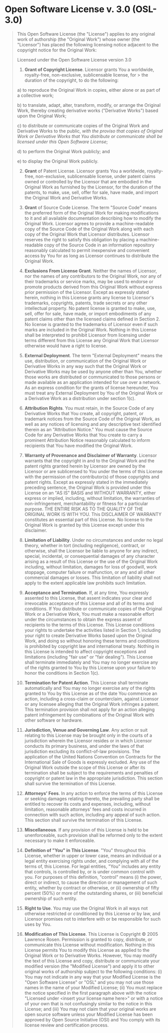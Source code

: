 # Open Software License v. 3.0 (OSL-3.0)

> This Open Software License (the "License") applies to any original work of authorship (the "Original Work") whose
> owner (the "Licensor") has placed the following licensing notice adjacent to the copyright notice for the Original
> Work:
>
> Licensed under the Open Software License version 3.0
>
> 1) **Grant of Copyright License**. Licensor grants You a worldwide, royalty-free, non-exclusive, sublicensable
> license, for > the duration of the copyright, to do the following:
>
> a) to reproduce the Original Work in copies, either alone or as part of a collective work;
>
> b) to translate, adapt, alter, transform, modify, or arrange the Original Work, thereby creating derivative works
> ("Derivative Works") based upon the Original Work;
>
> c) to distribute or communicate copies of the Original Work and Derivative Works to the public, *with the proviso that
> copies of Original Work or Derivative Works that You distribute or communicate shall be licensed under this Open
> Software License*;
>
> d) to perform the Original Work publicly; and
>
> e) to display the Original Work publicly.
>
> 2) **Grant** of Patent License. Licensor grants You a worldwide, royalty-free, non-exclusive, sublicensable license,
> under patent claims owned or controlled by the Licensor that are embodied in the Original Work as furnished by the
> Licensor, for the duration of the patents, to make, use, sell, offer for sale, have made, and import the Original Work
> and Derivative Works.
>
> 3) **Grant** of Source Code License. The term "Source Code" means the preferred form of the Original Work for making
> modifications to it and all available documentation describing how to modify the Original Work. Licensor agrees to
> provide a machine-readable copy of the Source Code of the Original Work along with each copy of the Original Work that
> Licensor distributes. Licensor reserves the right to satisfy this obligation by placing a machine-readable copy of the
> Source Code in an information repository reasonably calculated to permit inexpensive and convenient access by You for
> as long as Licensor continues to distribute the Original Work.
>
> 4) **Exclusions From License Grant**. Neither the names of Licensor, nor the names of any contributors to the Original
> Work, nor any of their trademarks or service marks, may be used to endorse or promote products derived from this
> Original Work without express prior permission of the Licensor. Except as expressly stated herein, nothing in this
> License grants any license to Licensor's trademarks, copyrights, patents, trade secrets or any other intellectual
> property. No patent license is granted to make, use, sell, offer for sale, have made, or import embodiments of any
> patent claims other than the licensed claims defined in Section 2. No license is granted to the trademarks of Licensor
> even if such marks are included in the Original Work. Nothing in this License shall be interpreted to prohibit
> Licensor from licensing under terms different from this License any Original Work that Licensor otherwise would have a
> right to license.
>
> 5) **External Deployment**. The term "External Deployment" means the use, distribution, or communication of the
> Original Work or Derivative Works in any way such that the Original Work or Derivative Works may be used by anyone
> other than You, whether those works are distributed or communicated to those persons or made available as an
> application intended for use over a network. As an express condition for the grants of license hereunder, You must
> treat any External Deployment by You of the Original Work or a Derivative Work as a distribution under section 1(c).
>
> 6) **Attribution Rights**. You must retain, in the Source Code of any Derivative Works that You create, all copyright,
> patent, or trademark notices from the Source Code of the Original Work, as well as any notices of licensing and any
> descriptive text identified therein as an "Attribution Notice." You must cause the Source Code for any Derivative
> Works that You create to carry a prominent Attribution Notice reasonably calculated to inform recipients that You have
> modified the Original Work.
>
> 7) **Warranty of Provenance and Disclaimer of Warranty**. Licensor warrants that the copyright in and to the Original
> Work and the patent rights granted herein by Licensor are owned by the Licensor or are sublicensed to You under the
> terms of this License with the permission of the contributor(s) of those copyrights and patent rights. Except as
> expressly stated in the immediately preceding sentence, the Original Work is provided under this License on an "AS IS"
> BASIS and WITHOUT WARRANTY, either express or implied, including, without limitation, the warranties of
> non-infringement, merchantability or fitness for a particular purpose. THE ENTIRE RISK AS TO THE QUALITY OF THE
> ORIGINAL WORK IS WITH YOU. This DISCLAIMER OF WARRANTY constitutes an essential part of this License. No license to
> the Original Work is granted by this License except under this disclaimer.
>
> 8) **Limitation of Liability**. Under no circumstances and under no legal theory, whether in tort (including
> negligence), contract, or otherwise, shall the Licensor be liable to anyone for any indirect, special, incidental, or
> consequential damages of any character arising as a result of this License or the use of the Original Work including,
> without limitation, damages for loss of goodwill, work stoppage, computer failure or malfunction, or any and all other
> commercial damages or losses. This limitation of liability shall not apply to the extent applicable law prohibits such
> limitation.
>
> 9) **Acceptance and Termination**. If, at any time, You expressly assented to this License, that assent indicates your
> clear and irrevocable acceptance of this License and all of its terms and conditions. If You distribute or communicate
> copies of the Original Work or a Derivative Work, You must make a reasonable effort under the circumstances to obtain
> the express assent of recipients to the terms of this License. This License conditions your rights to undertake the
> activities listed in Section 1, including your right to create Derivative Works based upon the Original Work, and
> doing so without honoring these terms and conditions is prohibited by copyright law and international treaty. Nothing
> in this License is intended to affect copyright exceptions and limitations (including "fair use" or "fair dealing").
> This License shall terminate immediately and You may no longer exercise any of the rights granted to You by this
> License upon your failure to honor the conditions in Section 1(c).
>
> 10) **Termination for Patent Action**. This License shall terminate automatically and You may no longer exercise any
> of the rights granted to You by this License as of the date You commence an action, including a cross-claim or
> counterclaim, against Licensor or any licensee alleging that the Original Work infringes a patent. This termination
> provision shall not apply for an action alleging patent infringement by combinations of the Original Work with other
> software or hardware.
>
> 11) **Jurisdiction, Venue and Governing Law**. Any action or suit relating to this License may be brought only in the
> courts of a jurisdiction wherein the Licensor resides or in which Licensor conducts its primary business, and under
> the laws of that jurisdiction excluding its conflict-of-law provisions. The application of the United Nations
> Convention on Contracts for the International Sale of Goods is expressly excluded. Any use of the Original Work
> outside the scope of this License or after its termination shall be subject to the requirements and penalties of
> copyright or patent law in the appropriate jurisdiction. This section shall survive the termination of this License.
>
> 12) **Attorneys' Fees**. In any action to enforce the terms of this License or seeking damages relating thereto, the
> prevailing party shall be entitled to recover its costs and expenses, including, without limitation, reasonable
> attorneys' fees and costs incurred in connection with such action, including any appeal of such action. This section
> shall survive the termination of this License.
>
> 13) **Miscellaneous**. If any provision of this License is held to be unenforceable, such provision shall be reformed
> only to the extent necessary to make it enforceable.
>
> 14) **Definition of "You" in This License**. "You" throughout this License, whether in upper or lower case, means an
> individual or a legal entity exercising rights under, and complying with all of the terms of, this License. For legal
> entities, "You" includes any entity that controls, is controlled by, or is under common control with you. For purposes
> of this definition, "control" means (i) the power, direct or indirect, to cause the direction or management of such
> entity, whether by contract or otherwise, or (ii) ownership of fifty percent (50%) or more of the outstanding shares,
> or (iii) beneficial ownership of such entity.
>
> 15) **Right to Use**. You may use the Original Work in all ways not otherwise restricted or conditioned by this
> License or by law, and Licensor promises not to interfere with or be responsible for such uses by You.
>
> 16) **Modification of This License**. This License is Copyright © 2005 Lawrence Rosen. Permission is granted to copy,
> distribute, or communicate this License without modification. Nothing in this License permits You to modify this
> License as applied to the Original Work or to Derivative Works. However, You may modify the text of this License and
> copy, distribute or communicate your modified version (the "Modified License") and apply it to other original works of
> authorship subject to the following conditions: (i) You may not indicate in any way that your Modified License is the
> "Open Software License" or "OSL" and you may not use those names in the name of your Modified License; (ii) You must
> replace the notice specified in the first paragraph above with the notice "Licensed under &lt;insert your license name
> here&gt;" or with a notice of your own that is not confusingly similar to the notice in this License; and (iii) You may
> not claim that your original works are open source software unless your Modified License has been approved by Open
> Source Initiative (OSI) and You comply with its license review and certification process.
